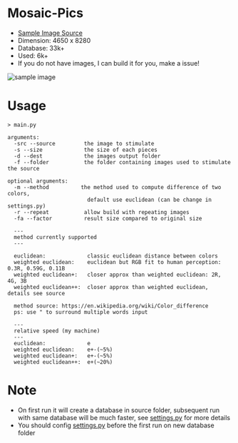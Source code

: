 # Mosaic-Pics
-  [Sample Image Source](https://www.pixiv.net/member_illust.php?mode=medium&illust_id=75925639)
-  Dimension: 4650 x 8280
-  Database: 33k+
-  Used: 6k+
- If you do not have images, I can build it for you, make a issue!


![sample image](https://github.com/Redcxx/Mosaic-Pics/blob/master/texas_outputs/euclidean/texas_0.6.jpg)
# Usage
```
> main.py 

arguments:
  -src --source         the image to stimulate
  -s --size             the size of each pieces
  -d --dest             the images output folder
  -f --folder           the folder containing images used to stimulate the source
  
optional arguments:
  -m --method          the method used to compute difference of two colors, 
                         default use euclidean (can be change in settings.py)
  -r --repeat           allow build with repeating images
  -fa --factor          result size compared to original size
  
  ---
  method currently supported
  ---
  
  euclidean:             classic euclidean distance between colors
  weighted euclidean:    euclidean but RGB fit to human perception: 0.3R, 0.59G, 0.11B
  weighted euclidean+:   closer approx than weighted euclidean: 2R, 4G, 3B
  weighted euclidean++:  closer approx than weighted euclidean, details see source
  
  method source: https://en.wikipedia.org/wiki/Color_difference
  ps: use " to surround multiple words input
  
  ---
  relative speed (my machine)
  ---
  euclidean:             e
  weighted euclidean:    e+-(~5%)
  weighted euclidean+:   e+-(~5%)
  weighted euclidean++:  e+(~20%)

```
# Note
- On first run it will create a database in source folder, subsequent run with same database will be much faster, see [settings.py](https://github.com/Redcxx/Mosaic-Pics/blob/master/settings.py) for more details
- You should config [settings.py](https://github.com/Redcxx/Mosaic-Pics/blob/master/settings.py) before the first run on new database folder
